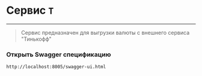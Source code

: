 # Сервис `Т`

---
> Сервис предназначен для выгрузки валюты с внешнего сервиса "Тинькофф"

### Открыть Swagger спецификацию

```
http://localhost:8005/swagger-ui.html
```